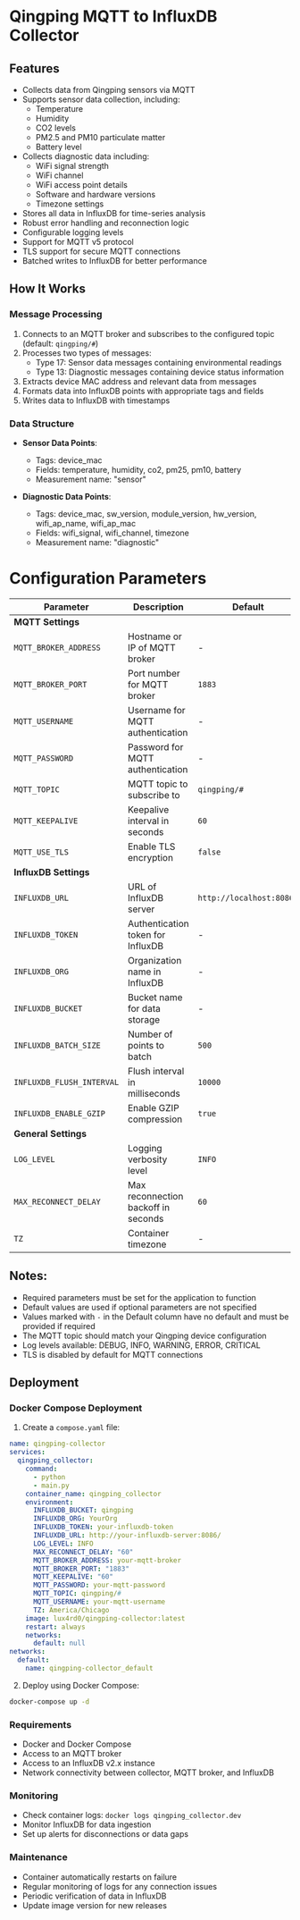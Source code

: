 # Qingping MQTT to InfluxDB Collector

## Features
- Collects data from Qingping sensors via MQTT
- Supports sensor data collection, including:
  - Temperature
  - Humidity
  - CO2 levels
  - PM2.5 and PM10 particulate matter
  - Battery level
- Collects diagnostic data including:
  - WiFi signal strength
  - WiFi channel
  - WiFi access point details
  - Software and hardware versions
  - Timezone settings
- Stores all data in InfluxDB for time-series analysis
- Robust error handling and reconnection logic
- Configurable logging levels
- Support for MQTT v5 protocol
- TLS support for secure MQTT connections
- Batched writes to InfluxDB for better performance

## How It Works

### Message Processing
1. Connects to an MQTT broker and subscribes to the configured topic (default: `qingping/#`)
2. Processes two types of messages:
   - Type 17: Sensor data messages containing environmental readings
   - Type 13: Diagnostic messages containing device status information
3. Extracts device MAC address and relevant data from messages
4. Formats data into InfluxDB points with appropriate tags and fields
5. Writes data to InfluxDB with timestamps

### Data Structure
- **Sensor Data Points**:
  - Tags: device_mac
  - Fields: temperature, humidity, co2, pm25, pm10, battery
  - Measurement name: "sensor"

- **Diagnostic Data Points**:
  - Tags: device_mac, sw_version, module_version, hw_version, wifi_ap_name, wifi_ap_mac
  - Fields: wifi_signal, wifi_channel, timezone
  - Measurement name: "diagnostic"

# Configuration Parameters

| Parameter | Description | Default | Required | Example |
|-----------|-------------|---------|----------|---------|
| **MQTT Settings** |
| `MQTT_BROKER_ADDRESS` | Hostname or IP of MQTT broker | - | Yes | `mqtt.example.com` |
| `MQTT_BROKER_PORT` | Port number for MQTT broker | `1883` | No | `1883` |
| `MQTT_USERNAME` | Username for MQTT authentication | - | Yes | `mqttuser` |
| `MQTT_PASSWORD` | Password for MQTT authentication | - | Yes | `password123` |
| `MQTT_TOPIC` | MQTT topic to subscribe to | `qingping/#` | No | `qingping/#` |
| `MQTT_KEEPALIVE` | Keepalive interval in seconds | `60` | No | `60` |
| `MQTT_USE_TLS` | Enable TLS encryption | `false` | No | `true` |
| **InfluxDB Settings** |
| `INFLUXDB_URL` | URL of InfluxDB server | `http://localhost:8086/` | Yes | `http://influxdb:8086/` |
| `INFLUXDB_TOKEN` | Authentication token for InfluxDB | - | Yes | `your-token-here` |
| `INFLUXDB_ORG` | Organization name in InfluxDB | - | Yes | `myorg` |
| `INFLUXDB_BUCKET` | Bucket name for data storage | - | Yes | `qingping` |
| `INFLUXDB_BATCH_SIZE` | Number of points to batch | `500` | No | `500` |
| `INFLUXDB_FLUSH_INTERVAL` | Flush interval in milliseconds | `10000` | No | `10000` |
| `INFLUXDB_ENABLE_GZIP` | Enable GZIP compression | `true` | No | `true` |
| **General Settings** |
| `LOG_LEVEL` | Logging verbosity level | `INFO` | No | `DEBUG` |
| `MAX_RECONNECT_DELAY` | Max reconnection backoff in seconds | `60` | No | `60` |
| `TZ` | Container timezone | - | No | `America/Chicago` |

## Notes:
- Required parameters must be set for the application to function
- Default values are used if optional parameters are not specified
- Values marked with `-` in the Default column have no default and must be provided if required
- The MQTT topic should match your Qingping device configuration
- Log levels available: DEBUG, INFO, WARNING, ERROR, CRITICAL
- TLS is disabled by default for MQTT connections

## Deployment

### Docker Compose Deployment
1. Create a `compose.yaml` file:
```yaml
name: qingping-collector
services:
  qingping_collector:
    command:
      - python
      - main.py
    container_name: qingping_collector
    environment:
      INFLUXDB_BUCKET: qingping
      INFLUXDB_ORG: YourOrg
      INFLUXDB_TOKEN: your-influxdb-token
      INFLUXDB_URL: http://your-influxdb-server:8086/
      LOG_LEVEL: INFO
      MAX_RECONNECT_DELAY: "60"
      MQTT_BROKER_ADDRESS: your-mqtt-broker
      MQTT_BROKER_PORT: "1883"
      MQTT_KEEPALIVE: "60"
      MQTT_PASSWORD: your-mqtt-password
      MQTT_TOPIC: qingping/#
      MQTT_USERNAME: your-mqtt-username
      TZ: America/Chicago
    image: lux4rd0/qingping-collector:latest
    restart: always
    networks:
      default: null
networks:
  default:
    name: qingping-collector_default
```

2. Deploy using Docker Compose:
```bash
docker-compose up -d
```

### Requirements
- Docker and Docker Compose
- Access to an MQTT broker
- Access to an InfluxDB v2.x instance
- Network connectivity between collector, MQTT broker, and InfluxDB

### Monitoring
- Check container logs: `docker logs qingping_collector.dev`
- Monitor InfluxDB for data ingestion
- Set up alerts for disconnections or data gaps

### Maintenance
- Container automatically restarts on failure
- Regular monitoring of logs for any connection issues
- Periodic verification of data in InfluxDB
- Update image version for new releases
